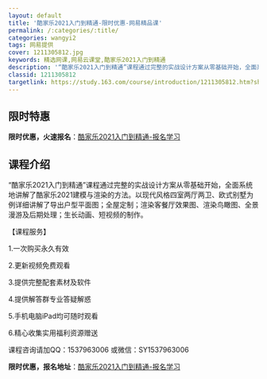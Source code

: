 ```yaml
---
layout: default
title: '酷家乐2021入门到精通-限时优惠-网易精品课'
permalink: /:categories/:title/
categories: wangyi2
tags: 网易提供
cover: 1211305812.jpg
keywords: 精选网课,网易云课堂,酷家乐2021入门到精通
description: '“酷家乐2021入门到精通”课程通过完整的实战设计方案从零基础开始，全面系统地讲解了酷家乐2021建模与渲染的方法。以现'
classid: 1211305812
targetlink: https://study.163.com/course/introduction/1211305812.htm?share=1&shareId=1025206652&utm_campaign=share&utm_medium=iphoneShare&utm_source=&utm_u=1025206652
---
```


## 限时特惠

**限时优惠，火速报名**：[酷家乐2021入门到精通-报名学习](https://study.163.com/course/introduction/1211305812.htm?share=1&shareId=1025206652&utm_campaign=share&utm_medium=iphoneShare&utm_source=&utm_u=1025206652)

## 课程介绍

“酷家乐2021入门到精通”课程通过完整的实战设计方案从零基础开始，全面系统地讲解了酷家乐2021建模与渲染的方法。以现代风格四室两厅两卫、欧式别墅为例详细讲解了导出户型平面图；全屋定制；渲染客餐厅效果图、渲染鸟瞰图、全景漫游及后期处理；生长动画、短视频的制作。



【课程服务】

1.一次购买永久有效

2.更新视频免费观看

3.提供完整配套素材及软件

4.提供解答群专业答疑解惑

5.手机电脑iPad均可随时观看

6.精心收集实用福利资源赠送



课程咨询请加QQ：1537963006 或微信：SY1537963006

**限时优惠，报名地址**：[酷家乐2021入门到精通-报名学习](https://study.163.com/course/introduction/1211305812.htm?share=1&shareId=1025206652&utm_campaign=share&utm_medium=iphoneShare&utm_source=&utm_u=1025206652)

